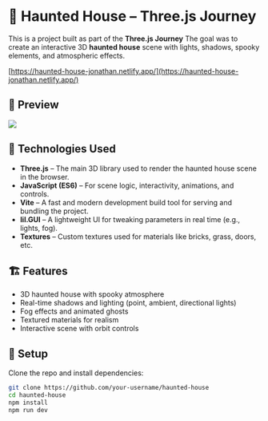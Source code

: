 # 👻 Haunted House – Three.js Journey

This is a project built as part of the **Three.js Journey**
The goal was to create an interactive 3D **haunted house** scene with lights, shadows, spooky elements, and atmospheric effects.

[https://haunted-house-jonathan.netlify.app/](https://haunted-house-jonathan.netlify.app/)

## 📸 Preview

<img src="./static/hauntedImg.png">

## 🚀 Technologies Used

- **Three.js** – The main 3D library used to render the haunted house scene in the browser.
- **JavaScript (ES6)** – For scene logic, interactivity, animations, and controls.
- **Vite** – A fast and modern development build tool for serving and bundling the project.
- **lil.GUI** – A lightweight UI for tweaking parameters in real time (e.g., lights, fog).
- **Textures** – Custom textures used for materials like bricks, grass, doors, etc.

## 🏗️ Features

- 3D haunted house with spooky atmosphere
- Real-time shadows and lighting (point, ambient, directional lights)
- Fog effects and animated ghosts
- Textured materials for realism
- Interactive scene with orbit controls

## 📁 Setup

Clone the repo and install dependencies:

```bash
git clone https://github.com/your-username/haunted-house
cd haunted-house
npm install
npm run dev
